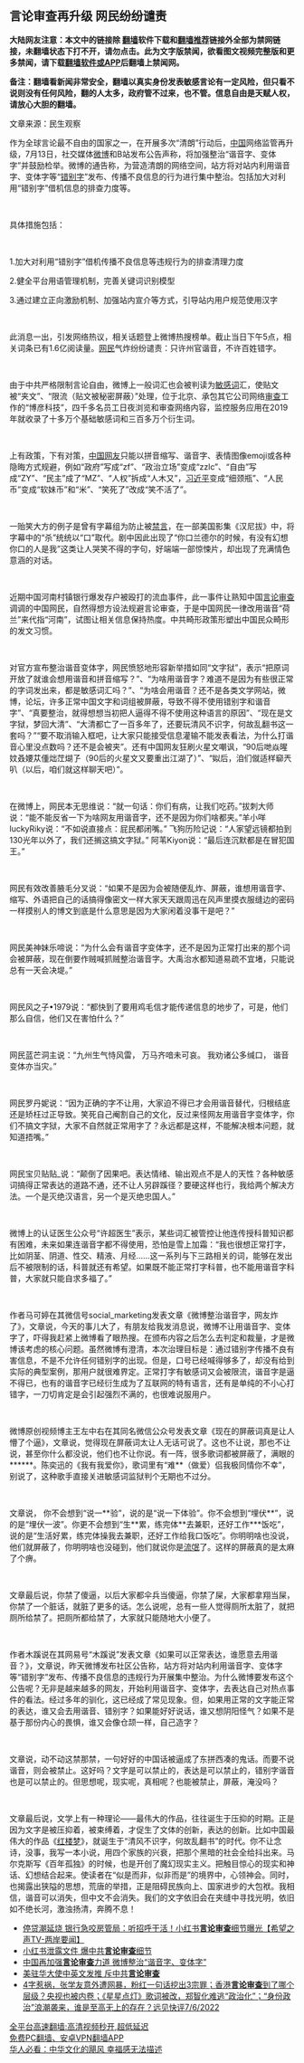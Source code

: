  <!-- 面包屑导航 --> <h2>言论审查再升级 网民纷纷谴责</h2> <p class="notice"><b>大陆网友注意：本文中的链接除 <a href="https://github.com/bannedbook/fanqiang" >翻墙</a>软件下载和<a href="https://github.com/killgcd/justmysocks/blob/master/README.md">翻墙推荐</a>链接外全部为禁网链接，未翻墙状态下打不开，请勿点击。此为文字版禁闻，欲看图文视频完整版和更多禁闻，请下载<a href="https://github.com/bannedbook/fanqiang">翻墙软件或APP</a>后翻墙上禁闻网。</p><p>备注：翻墙看新闻非常安全，翻墙以真实身份发表敏感言论有一定风险，但只看不说则没有任何风险，翻的人太多，政府管不过来，也不管。信息自由是天赋人权，请放心大胆的翻墙。</b></p>  <div class="entry"> <p>文章来源：民生观察    </p> <p > 	作为全球言论最不自由的国家之一，在开展多次&ldquo;清朗&rdquo;行动后，<span class='wp_keywordlink_affiliate'><a href="https://www.bannedbook.org/" title="中国" target="_blank">中国</a></span>网络监管再升级，7月13日，社交媒体<a href="https://www.bannedbook.org/bnews/tag/%e5%be%ae%e5%8d%9a/" class="st_tag internal_tag" rel="tag" title="标签 微博 下的日志">微博</a>和B站发布公告声称，将加强整治&ldquo;谐音字、变体字&rdquo;并鼓励检举。微博的通告称，为营造清朗的网络空间，站方将对站内利用谐音字、变体字等&ldquo;<a href="https://www.bannedbook.org/bnews/tag/%E9%94%99%E5%88%AB%E5%AD%97/" class="st_tag internal_tag" rel="tag" title="标签 错别字 下的日志">错别字</a>&rdquo;发布、传播不良信息的行为进行集中整治。包括加大对利用&ldquo;错别字&rdquo;借机信息的排查力度等。</p> <p > 	&nbsp;</p> <p > 	具体措施包括：</p> <p > 	&nbsp;</p> <p > 	1.加大对利用&ldquo;错别字&rdquo;借机传播不良信息等违规行为的排查清理力度</p> <p > 	2.健全平台用语管理机制，完善关键词识别模型</p> <p > 	3.通过建立正向激励机制、加强站内宣介等方式，引导站内用户规范使用汉字</p> <p > 	&nbsp;</p> <p > 	此消息一出，引发网络热议，相关话题登上微博热搜榜单。截止当日下午5点，相关词条已有1.6亿阅读量。<a href="https://www.bannedbook.org/bnews/tag/%e7%bd%91%e6%b0%91/" class="st_tag internal_tag" rel="tag" title="标签 网民 下的日志">网民</a>气炸纷纷谴责：只许州官谐音，不许百姓错字。</p> <p > 	&nbsp;</p> <p > 	由于中共严格限制言论自由，微博上一般词汇也会被判读为<a href="https://www.bannedbook.org/bnews/tag/%e6%95%8f%e6%84%9f%e8%af%8d/" class="st_tag internal_tag" rel="tag" title="标签 敏感词 下的日志">敏感词</a>汇，使贴文被&ldquo;夹文&rdquo;、&ldquo;限流（贴文被秘密屏蔽）&rdquo;处理，位于北京、承包其它公司网络<a href="https://www.bannedbook.org/bnews/tag/%E5%AE%A1%E6%9F%A5/" class="st_tag internal_tag" rel="tag" title="标签 审查 下的日志">审查</a>工作的&ldquo;博彦科技&rdquo;，四千多名员工日夜浏览和审查网络内容，监控服务应用在2019年就收录了十多万个基础敏感词和三百多万个衍生词。</p> <p > 	&nbsp;</p>  <p > 	上有政策，下有对策，<a href="https://www.bannedbook.org/bnews/tag/%E4%B8%AD%E5%9B%BD/" class="st_tag internal_tag" rel="tag" title="标签 中国 下的日志">中国</a><a href="https://www.bannedbook.org/bnews/tag/%e7%bd%91%e5%8f%8b/" class="st_tag internal_tag" rel="tag" title="标签 网友 下的日志">网友</a>只能以拼音缩写、谐音字、表情图像emoji或各种隐晦方式规避，例如&ldquo;政府&rdquo;写成&ldquo;zf&rdquo;、&ldquo;政治立场&rdquo;变成&ldquo;zzlc&rdquo;、&ldquo;自由&rdquo;写成&ldquo;ZY&rdquo;、&ldquo;民主&rdquo;成了&ldquo;MZ&rdquo;、&ldquo;人权&rdquo;拆成&ldquo;人木又&rdquo;，<a href="https://www.bannedbook.org/bnews/tag/%e4%b9%a0%e8%bf%91%e5%b9%b3/" class="st_tag internal_tag" rel="tag" title="标签 习近平 下的日志">习近平</a>变成&ldquo;细颈瓶&rdquo;、&ldquo;人民币&rdquo;变成&ldquo;软妹币&rdquo;和&ldquo;米&rdquo;、&ldquo;笑死了&rdquo;改成&ldquo;笑不活了&rdquo;。</p> <p > 	&nbsp;</p> <p > 	一贻笑大方的例子是曾有字幕组为防止被<span class='wp_keywordlink_affiliate'><a href="https://www.bannedbook.org/bnews/bblog/" title="禁言博客" target="_blank">禁言</a></span>，在一部美国影集《汉尼拔》中，将字幕中的&ldquo;杀&rdquo;统统以&ldquo;口&rdquo;取代。剧中因此出现了&ldquo;你口兰德尔的时候，有没有幻想你口的人是我&rdquo;这类让人哭笑不得的字句，好端端一部惊悚片，却出现了充满情色意涵的对话。</p> <p > 	&nbsp;</p> <p > 	近期中国河南村镇银行爆发存户被殴打的流血事件，此一事件让熟知中国<a href="https://www.bannedbook.org/bnews/tag/%E8%A8%80%E8%AE%BA%E5%AE%A1%E6%9F%A5/" class="st_tag internal_tag" rel="tag" title="标签 言论审查 下的日志">言论审查</a>调调的中国网民，自然得想方设法规避言论审查，于是中国网民一律改用谐音&ldquo;荷兰&rdquo;来代指&ldquo;河南&rdquo;，试图让相关信息保持热度。中共畸形政策形塑出中国民众畸形的发文习惯。</p> <p > 	&nbsp;</p> <p > 	对官方宣布整治谐音变体字，网民愤怒地形容新举措如同&ldquo;文字狱&rdquo;，表示&ldquo;把原词开放了就谁会想用谐音和拼音缩写？&rdquo;、&ldquo;为啥用谐音字？难道不是因为有些很正常的字词发出来，都是敏感词汇吗？&rdquo;、&ldquo;为啥会用谐音？还不是各类文学网站，微博，论坛，许多正常中国文字和词组被屏蔽，导致不得不使用错别字和谐音字&rdquo;、&ldquo;真要整治，就得想想当初把人逼得不得不使用这种语言的原因&rdquo;、&ldquo;现在是文字狱，梦回大清&rdquo;、&ldquo;大清都亡了一百多年了，还要玩清风不识字，何故乱翻书这一套吗？&rdquo;&ldquo;要不取消输入框吧，让大家只能接受信息灌输不能发表看法，为什么打谐音心里没点数吗？还不是会被夹&rdquo;。还有中国网友狂刷火星文嘲讽，&ldquo;90后哋焱暒妏叒婹苁偅炪茳煳孒（90后的火星文又要重出江湖了）&rdquo;、&ldquo;姒后，洎们僦适样窷兲叭（以后，咱们就这样聊天吧）&rdquo;。</p> <p > 	&nbsp;</p> <p > 	在微博上，网民本无思维说：&ldquo;就一句话：你们有病，让我们吃药。&rdquo;拔刺大师说：&ldquo;能不能反省一下为啥网友用谐音字，还不是因为你们啥都夹。&rdquo;羊小咩luckyRiky说：&ldquo;不如说直接点：屁民都闭嘴。&rdquo;&nbsp;飞狗历险记说：&ldquo;人家望远镜都拍到130光年以外了，我们还搁这搞文字狱。&rdquo;&nbsp;阿苇Kiyon说：&ldquo;最后连沉默都是在冒犯国王。&rdquo;</p> <p > 	&nbsp;</p> <p > 	网民有效改善腋毛分叉说：&ldquo;如果不是因为会被随便乱炸、屏蔽，谁想用谐音字、缩写、外语把自己的话搞得像密文一样大家天天跟周迅在风声里摸衣服缝边的密码一样摸别人的博文到底是什么意思是因为大家闲着没事干是吧？&rdquo;</p> <p > 	&nbsp;</p> <p > 	网民美神妹乐啼说：&ldquo;为什么会有谐音字变体字，还不是因为正常打出来的那个词会被屏蔽，现在倒要作贼喊抓贼整治谐音字。大禹治水都知道易疏不宜堵，只能说总有一天会决堤。&rdquo;</p>  <p > 	&nbsp;</p> <p > 	网民风之子&bull;1979说：&ldquo;都快到了要用鸡毛信才能传递信息的地步了，可是，他们那么自信，他们又在害怕什么？&rdquo;</p> <p > 	&nbsp;</p> <p > 	网民蓝芒洞主说：&ldquo;九州生气恃风雷，&nbsp;万马齐喑未可哀。&nbsp;我劝诸公多缄口，&nbsp;谐音变体亦当灾。&rdquo;</p> <p > 	&nbsp;</p> <p > 	网民罗丹妮说：&ldquo;因为正确的字不让用，大家迫不得已才会用谐音替代，归根结底还是矫枉过正导致。笑死自己阉割自己的文化，反过来怪网友用谐音字变体字，你们不搞文字狱，大家不自然就正常用字了？永远都是这样，不能解决根本问题，就知道捂嘴。&rdquo;</p> <p > 	&nbsp;</p> <p > 	网民宝贝贴贴_说：&ldquo;颠倒了因果吧。表达情绪、输出观点不是人的天性？各种敏感词搞得正常表达的道路不通，还不让人另辟蹊径？要硬这样也行，我给两个解决方法。一个是灭绝汉语言，另一个是灭绝忠国人。&rdquo;</p> <p > 	&nbsp;</p> <p > 	微博上的认证医生公众号&ldquo;许超医生&rdquo;表示，某些词汇被管控让他连传授科普知识都有困难，未来如果连谐音字都不得使用，恐怕是雪上加霜：&ldquo;我也很想正常打字，比如阴茎、阴道、性交、精液、月经&hellip;&hellip;这一系列与下三路相关的词，能够在发出后不被限制的话，科普就还有希望。如果既不能正常打字科普，也不能用谐音字科普，大家就只能自求多福了。&rdquo;</p> <p > 	&nbsp;</p> <p > 	作者马可婷在其微信号social_marketing发表文章《微博整治谐音字，网友炸了》，文章说，今天的事儿大了，有朋友给我发消息说，微博不让用谐音字、变体字了，吓得我赶紧上微博看了眼热搜。在颁布内容之后怎么去判定和裁量，才是微博该考虑的核心问题。虽然微博有澄清，本次治理目标是：通过错别字传播不良有害信息，不是不允许任何错别字的出现。但是，口号已经喊得够多了，却没有给到实际的典型案例，那用户就很难界定。正常打字有敏感词又会被限流，谐音字是逼不得已，也有的谐音字已经衍生成为了互联网的特有语言，还有是单纯的不小心打错字，一刀切肯定是会引起强烈不满的，也很难说服用户。</p> <p > 	&nbsp;</p>  <p > 	微博原创视频博主王左中右在其同名微信公众号发表文章《现在的屏蔽词真是让人懵了个逼》，文章说，觉得现在屏蔽词太让人无话可说了。这也不让说，那也不让说，甚至你什么都没说，他们也不让你说。有一阵，很多歌词都被屏蔽了，满眼的******。陈奕迅的《我有我爱你》，歌词里有&ldquo;难**（做爱）侣我极同情你不幸&rdquo;，别说了，这种歌手直接关进敏感词监狱判个无期也不过分。</p> <p > 	&nbsp;</p> <p > 	文章说，&nbsp;你不会想到&ldquo;说一**验&rdquo;，说的是&ldquo;说一下体验&rdquo;。你不会想到&ldquo;埋伏**&rdquo;，说的是&ldquo;埋伏一波&rdquo;。你更不会想到&ldquo;生**累，练完体**去兼职，还好工作***饭吃&rdquo;，说的是&ldquo;生活好累，练完体操我去兼职，还好工作给我口饭吃&rdquo;。你明明啥也没说，他们就屏蔽了，你明明啥也没碰到，他们就说你是<span class='wp_keywordlink'><a href="https://www.bannedbook.org/forum11/topic282.html" title="禁片：评中国共产党的流氓本性" target="_blank">流氓</a></span>了。这样的屏蔽真的是太麻了个痹。</p> <p > 	&nbsp;</p> <p > 	文章最后说，你禁了傻逼，以后大家都伞兵当傻逼，你禁了屎，大家都拿翔当屎，你禁了一个脏话，就脏了更多的话。怎么说呢，总有一些人觉得厕所太脏了，就把厕所给禁了。把厕所都给禁了，大家就只能随地大小便了。</p> <p > 	&nbsp;</p> <p > 	作者木蹊说在其网易号&ldquo;木蹊说&rdquo;发表文章《如果可以正常表达，谁愿意去用谐音？》，文章说，昨天微博发布社区公告称，站方将对站内利用谐音字、变体字等&ldquo;错别字&rdquo;发布、传播不良信息的违规行为开展集中整治。为什么微博要发布这个公告呢？无非是越来越多的网友，开始利用谐音字、变体字，去表达自己对热点事件的看法。经过多年的驯化，这已经成了常见现象。但，如果用正常的文字能正常的表达，谁又会去用谐音、错别字？如果能好好说话，谁又想阴阳怪气？如果不是基于那份内心的畏惧，谁又会像仓颉一样，自己造字？</p> <p > 	&nbsp;</p> <p > 	文章说，动不动这禁那禁，一句好好的中国话被逼成了东拼西凑的鬼话。而要不说谐音，则会被禁止。这好吗？文字是可以禁止的，表达是可以禁止的，错别字谐音也是可以禁止的。但思想呢，现实呢，真相呢？也能被禁止，屏蔽，淹没吗？</p> <p > 	&nbsp;</p> <p > 	文章最后说，文学上有一种理论&mdash;&mdash;最伟大的作品，往往诞生于压抑的时期。正是因为文字是被压抑着，被束缚着，才促生了文体的创新，表达的创新。比如中国最伟大的作品《<span class='wp_keywordlink'><a href="https://www.bannedbook.org/forum3/topic58.html" title="红楼梦-谁解其中意" target="_blank">红楼梦</a></span>》，就诞生于&ldquo;清风不识字，何故乱翻书&rdquo;的时代。你不让念诗，没事，我写一本小说，用四个家族的兴衰，把那个黑暗的社会全给抖出来。马尔克斯写《百年孤独》的时候，也是开创了魔幻现实主义。把触目惊心的现实和神话、幻想结合起来。使读者在&ldquo;似是而非，似非而是&rdquo;的境界中，心领神会。同时，也揭露出狭隘的思想，荒唐的举措，正是阻碍民族向上、国家进步的大包袱。我相信，谐音可以消失，但中文不会消失。我们的文字依旧会在夹缝中寻找光明，依旧如不绝长河，激浊扬清，奔腾不息！</p> <p /> 	</p> <div id="taboola-mid-1"></div>  <ul class='op-related-articles' title='相关阅读'> <li><a href='https://www.bannedbook.org/bnews/bannedvideo/20220717/1759518.html' target='_blank'>停贷潮延烧 银行急咬房管局：听招呼干活！小红书<b>言论审查</b>细节曝光【希望之声TV-两岸要闻】</a></li> <li><a href='https://www.bannedbook.org/bnews/comments/20220717/1759469.html' target='_blank'>小红书泄露文件 爆中共<b>言论审查</b>细节</a></li> <li><a href='https://www.bannedbook.org/bnews/comments/20220713/1757835.html' target='_blank'>中国再加强<b>言论审查</b>力道 微博整治“谐音字、变体字”</a></li> <li><a href='https://www.bannedbook.org/bnews/taiwannews/20220708/1755425.html' target='_blank'>美驻华大使中英文发推 斥中共<b>言论审查</b></a></li> <li><a href='https://www.bannedbook.org/bnews/bannedvideo/20220706/1754737.html' target='_blank'>4字惹祸，张学友意外遭网暴，粉红一句话挖出3宗罪；香港<b>言论审查</b>到了哪个层级？央视也被内卷；《星星点灯》歌词被改，郑智化难逃“政治化”；“身份政治”浪潮袭来，谁是至高无上的存在？远见快评7/6/2022</a></li> </ul> <p class="texttj"> <a href="https://github.com/bannedbook/fanqiang/wiki/V2ray%E6%9C%BA%E5%9C%BA" target="_blank">全平台高速翻墙:高清视频秒开,超低延迟</a><br/> <a href="https://github.com/bannedbook/fanqiang/wiki/%E7%A6%81%E9%97%BB%E7%BD%91%E5%AE%89%E5%8D%93%E7%BF%BB%E5%A2%99%E6%96%B0%E9%97%BBAPP" target="_blank">免费PC翻墙、安卓VPN翻墙APP</a><br/> <a href="https://www.bannedbook.org/bnews/comments/20220220/1694796.html" target="_blank">华人必看：中华文化的飓风 幸福感无法描述</a> </p> <p/> </p><a name='sharetosocial'></a>  <div style="margin-bottom:5px;padding-bottom:5px;clear:both"> <div id="archive-pix-1" class="banner-ads"> <!-- AuctionX Display platform tag START --> <div id="27602x728x90x621x_ADSLOT1" clicktrack="%%CLICK_URL_ESC%%"></div>  <!-- AuctionX Display platform tag END --> </div> <div id="archive-pix-2" class="banner-ads"> <!-- AuctionX Display platform tag START --> <div id="27556x300x250x621x_ADSLOT1" clicktrack="%%CLICK_URL_ESC%%" style="margin:0 auto;text-align:center"></div>  <!-- AuctionX Display platform tag END --> </div> </div>  <div id="archive-pix-1" class="banner-ads"> <!-- AuctionX Display platform tag START --> <div id="27603x728x90x621x_ADSLOT1" clicktrack="%%CLICK_URL_ESC%%"></div>  <!-- AuctionX Display platform tag END --> </div> </div><!--END ENTRY--> 